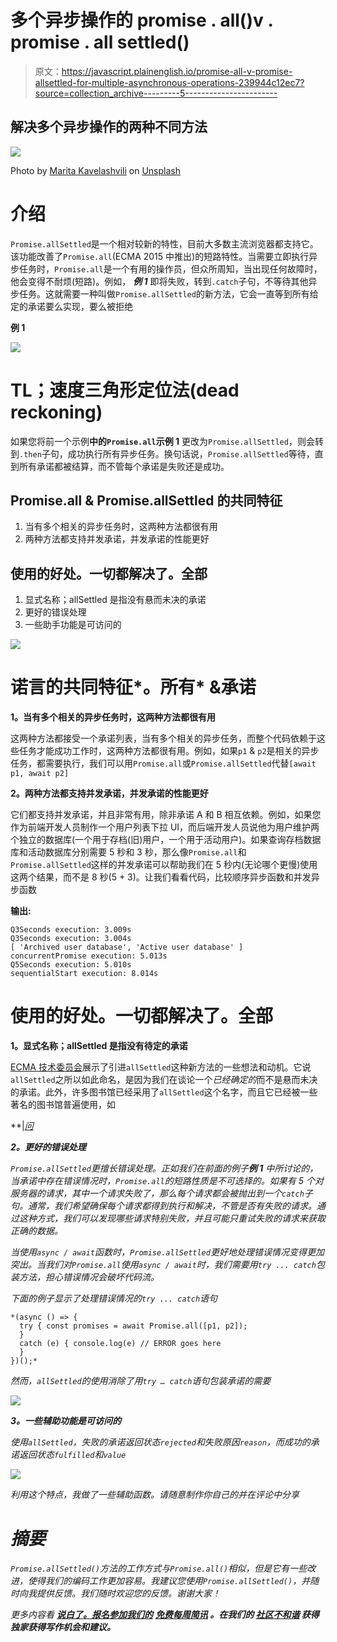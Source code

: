 # 多个异步操作的 promise . all()v . promise . all settled()

> 原文：<https://javascript.plainenglish.io/promise-all-v-promise-allsettled-for-multiple-asynchronous-operations-239944c12ec7?source=collection_archive---------5----------------------->

## 解决多个异步操作的两种不同方法

![](img/d5fe5f5dd393010911e5c18988800269.png)

Photo by [Marita Kavelashvili](https://unsplash.com/@maritafox?utm_source=medium&utm_medium=referral) on [Unsplash](https://unsplash.com?utm_source=medium&utm_medium=referral)

# 介绍

`Promise.allSettled`是一个相对较新的特性，目前大多数主流浏览器都支持它。该功能改善了`Promise.all`(ECMA 2015 中推出)的短路特性。当需要立即执行异步任务时，`Promise.all`是一个有用的操作员，但众所周知，当出现任何故障时，他会变得不耐烦(短路)。例如， ***例 1*** 即将失败，转到`.catch`子句，不等待其他异步任务。这就需要一种叫做`Promise.allSettled`的新方法，它会一直等到所有给定的承诺要么实现，要么被拒绝

**例 1**

![](img/1b234d67d73acaff91a38200e9c1f3bd.png)

# TL；速度三角形定位法(dead reckoning)

如果您将前一个示例**中的`Promise.all`示例 1** 更改为`Promise.allSettled`，则会转到`.then`子句，成功执行所有异步任务。换句话说，`Promise.allSettled`等待，直到所有承诺都被结算，而不管每个承诺是失败还是成功。

## Promise.all & Promise.allSettled 的共同特征

1.  当有多个相关的异步任务时，这两种方法都很有用
2.  两种方法都支持并发承诺，并发承诺的性能更好

## 使用的好处。一切都解决了。全部

1.  显式名称；allSettled 是指没有悬而未决的承诺
2.  更好的错误处理
3.  一些助手功能是可访问的

![](img/34445c4acb26f74e471a3cbb136f755b.png)

# 诺言的共同特征*。所有* &承诺

**1。当有多个相关的异步任务时，这两种方法都很有用**

这两种方法都接受一个承诺列表，当有多个相关的异步任务，而整个代码依赖于这些任务才能成功工作时，这两种方法都很有用。例如，如果`p1` & `p2`是相关的异步任务，都需要执行，我们可以用`Promise.all`或`Promise.allSettled`代替`[await p1, await p2]`

**2。两种方法都支持并发承诺，并发承诺的性能更好**

它们都支持并发承诺，并且非常有用，除非承诺 A 和 B 相互依赖。例如，如果您作为前端开发人员制作一个用户列表下拉 UI，而后端开发人员说他为用户维护两个独立的数据库(一个用于存档(旧)用户，一个用于活动用户)。如果查询存档数据库和活动数据库分别需要 5 秒和 3 秒，那么像`Promise.all`和`Promise.allSettled`这样的并发承诺可以帮助我们在 5 秒内(无论哪个更慢)使用这两个结果，而不是 8 秒(5 + 3)。让我们看看代码，比较顺序异步函数和并发异步函数

**输出:**

```
Q3Seconds execution: 3.009s
Q3Seconds execution: 3.004s
[ 'Archived user database', 'Active user database' ]
concurrentPromise execution: 5.013s
Q5Seconds execution: 5.010s
sequentialStart execution: 8.014s
```

# 使用的好处。一切都解决了。全部

**1。显式名称；allSettled 是指没有待定的承诺**

[ECMA 技术委员会](https://github.com/tc39/proposal-promise-allSettled#promiseallsettled)展示了引进`allSettled`这种新方法的一些想法和动机。它说`allSettled`之所以如此命名，是因为我们在谈论一个*已经确定的*而不是悬而未决的承诺。此外，许多图书馆已经采用了`allSettled`这个名字，而且它已经被一些著名的图书馆普遍使用，如

[](https://www.npmjs.com/package/promise.allsettled)**|*[*问*](https://www.npmjs.com/package/q)*

***2。更好的错误处理***

*`Promise.allSettled`更擅长错误处理。正如我们在前面的例子**例 1** 中所讨论的，当承诺中存在错误情况时，`Promise.all`的短路性质是不可选择的。如果有 5 个对服务器的请求，其中一个请求失败了，那么每个请求都会被抛出到一个`catch`子句。通常，我们希望确保每个请求都得到执行和解决，不管是否有失败的请求。通过这种方式，我们可以发现哪些请求特别失败，并且可能只重试失败的请求来获取正确的数据。*

*当使用`async / await`函数时，`Promise.allSettled`更好地处理错误情况变得更加突出。当我们对`Promise.all`使用`async / await`时，我们需要用`try ... catch`包装方法，担心错误情况会破坏代码流。*

*下面的例子显示了处理错误情况的`try ... catch`语句*

```
*(async () => {
  try { const promises = await Promise.all([p1, p2]);
  }
  catch (e) { console.log(e) // ERROR goes here
  }
})();*
```

*然而，`allSettled`的使用消除了用`try … catch`语句包装承诺的需要*

*![](img/2aad03d5d990069146bb5afb2969d369.png)*

***3。一些辅助功能是可访问的***

*使用`allSettled`，失败的承诺返回状态`rejected`和失败原因`reason`，而成功的承诺返回状态`fulfilled`和`value`*

*![](img/29c40cf08003008f90bbc881acc0f607.png)*

*利用这个特点，我做了一些辅助函数。请随意制作你自己的并在评论中分享*

# *摘要*

*`Promise.allSettled()`方法的工作方式与`Promise.all()`相似，但是它有一些改进，使得我们的编码工作更加容易。我建议您使用`Promise.allSettled()`，并随时向我提供反馈。我们随时欢迎您的反馈。谢谢大家！*

**更多内容看* [***说白了。报名参加我们的***](http://plainenglish.io/) **[***免费每周简讯***](http://newsletter.plainenglish.io/) *。在我们的* [***社区不和谐***](https://discord.gg/GtDtUAvyhW) *获得独家获得写作机会和建议。****